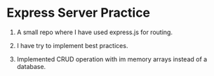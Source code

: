# Express Server Practice

1. A small repo where I have used express.js for routing.

2. I have try to implement best practices.

3. Implemented CRUD operation with im memory arrays instead of a database.
